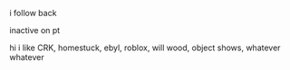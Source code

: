 
i follow back

inactive on pt

hi i like CRK, homestuck, ebyl, roblox, will wood, object shows, whatever whatever 
